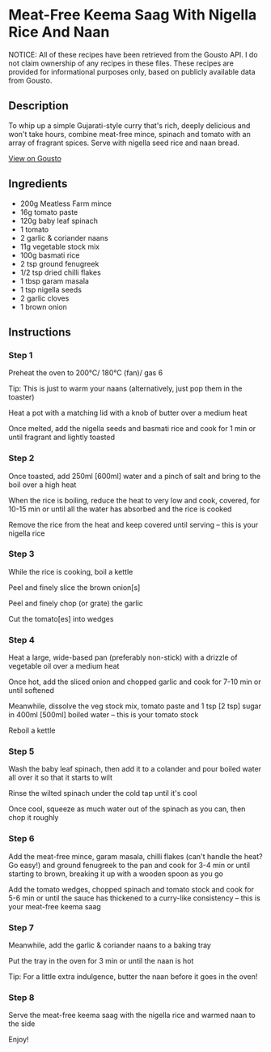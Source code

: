 # Meat-Free Keema Saag With Nigella Rice And Naan

NOTICE: All of these recipes have been retrieved from the Gousto API. I do not claim ownership of any recipes in these files. These recipes are provided for informational purposes only, based on publicly available data from Gousto.

## Description

To whip up a simple Gujarati-style curry that's rich, deeply delicious and won't take hours, combine meat-free mince, spinach and tomato with an array of fragrant spices. Serve with nigella seed rice and naan bread.

[View on Gousto](https://www.gousto.co.uk/recipes/cookbook/meat-free-keema-saag-with-nigella-rice-and-naan)

## Ingredients

- 200g Meatless Farm mince
- 16g tomato paste 
- 120g baby leaf spinach
- 1 tomato
- 2 garlic & coriander naans
- 11g vegetable stock mix 
- 100g basmati rice
- 2 tsp ground fenugreek
- 1/2 tsp dried chilli flakes
- 1 tbsp garam masala
- 1 tsp nigella seeds
- 2 garlic cloves
- 1 brown onion

## Instructions


### Step 1

Preheat the oven to 200°C/ 180°C (fan)/ gas 6

Tip: This is just to warm your naans (alternatively, just pop them in the toaster)

Heat a pot with a matching lid with a knob of butter over a medium heat

Once melted, add the nigella seeds and basmati rice and cook for 1 min or until fragrant and lightly toasted


### Step 2

Once toasted, add 250ml <span class="text-danger">[600ml]</span> water and a pinch of salt and bring to the boil over a high heat

When the rice is boiling, reduce the heat to very low and cook, covered, for 10-15 min or until all the water has absorbed and the rice is cooked

Remove the rice from the heat and keep covered until serving – this is your nigella rice


### Step 3

While the rice is cooking, boil a kettle

Peel and finely slice the brown onion<span class="text-danger">[s]</span>

Peel and finely chop (or grate) the garlic

Cut the tomato<span class="text-danger">[es]</span> into wedges


### Step 4

Heat a large, wide-based pan (preferably non-stick) with a drizzle of vegetable oil over a medium heat

Once hot, add the sliced onion and chopped garlic and cook for 7-10 min or until softened

Meanwhile, dissolve the veg stock mix, tomato paste and 1 tsp <span class="text-danger">[2 tsp]</span> sugar in 400ml <span class="text-danger">[500ml]</span> boiled water – this is your tomato stock

Reboil a kettle


### Step 5

Wash the baby leaf spinach, then add it to a colander and pour boiled water all over it so that it starts to wilt

Rinse the wilted spinach under the cold tap until it's cool

Once cool, squeeze as much water out of the spinach as you can, then chop it roughly


### Step 6

Add the meat-free mince, garam masala, chilli flakes (can't handle the heat? Go easy!) and ground fenugreek to the pan and cook for 3-4 min or until starting to brown, breaking it up with a wooden spoon as you go

Add the tomato wedges, chopped spinach and tomato stock and cook for 5-6 min or until the sauce has thickened to a curry-like consistency – this is your meat-free keema saag


### Step 7

Meanwhile, add the garlic & coriander naans to a baking tray

Put the tray in the oven for 3 min or until the naan is hot

Tip: For a little extra indulgence, butter the naan before it goes in the oven!

### Step 8

Serve the meat-free keema saag with the nigella rice and warmed naan to the side

Enjoy!

